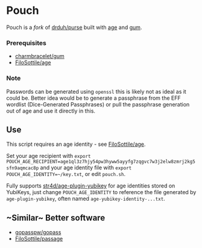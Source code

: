 # Pouch

Pouch is a _fork_ of [drduh/purse](https://github.com/drduh/Purse) built with [age](https://github.com/FiloSottile/age) and [gum](https://github.com/charmbracelet/gum).

### Prerequisites

- [charmbracelet/gum](https://github.com/charmbracelet/gum)
- [FiloSottile/age](https://github.com/FiloSottile/age)

### Note

Passwords can be generated using `openssl` this is likely not as ideal as it could be. Better idea would be to generate a passphrase from the EFF wordlist (Dice-Generated Passphrases) or pull the passphrase generation out of age and use it directly in this.

## Use

This script requires an age identity - see [FiloSottile/age](https://github.com/FiloSottile/age).

Set your age recipient with `export POUCH_AGE_RECIPIENT=age1ql3z7hjy54pw3hyww5ayyfg7zqgvc7w3j2elw8zmrj2kg5sfn9aqmcac8p` and your age identity file with `export POUCH_AGE_IDENTITY=~/key.txt`, or edit `pouch.sh`.

Fully supports [str4d/age-plugin-yubikey](https://github.com/str4d/age-plugin-yubikey) for age identities stored on YubiKeys, just change `POUCH_AGE_IDENTITY` to reference the file generated by `age-plugin-yubikey`, often named `age-yubikey-identity-...txt`.

## ~Similar~ Better software

- [gopasspw/gopass](https://github.com/gopasspw/gopass)
- [FiloSottile/passage](https://github.com/FiloSottile/passage)
